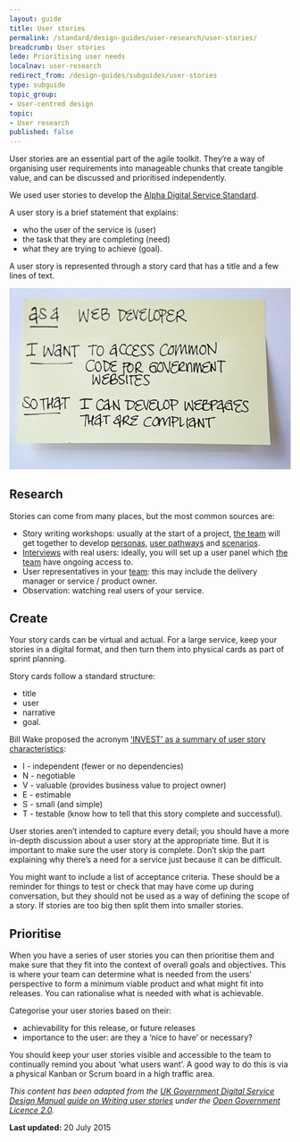 ```yaml
---
layout: guide
title: User stories
permalink: /standard/design-guides/user-research/user-stories/
breadcrumb: User stories
lede: Prioritising user needs
localnav: user-research
redirect_from: /design-guides/subguides/user-stories
type: subguide
topic_group:
- User-centred design
topic:
- User research
published: false
---
```

User stories are an essential part of the agile toolkit. They’re a way of organising user requirements into manageable chunks that create tangible value, and can be discussed and prioritised independently.

We used user stories to develop the [Alpha Digital Service Standard](/for-digital-service-teams/standard/).

A user story is a brief statement that explains:

* who the user of the service is (user)
* the task that they are completing (need)
* what they are trying to achieve (goal).

A user story is represented through a story card that has a title and a few lines of text.

![Written on a post-it note - as a web developer I want to access common code for government websites so that I can develop webpages that are compliant](/images/standard/userstories-notepad.jpg)

## Research
Stories can come from many places, but the most common sources are:

* Story writing workshops: usually at the start of a project, [the team](/for-digital-service-teams/standard/design-guides/the-team/) will get together to develop [personas](/for-digital-service-teams/standard/design-guides/user-research/personas/), [user pathways](/for-digital-service-teams/standard/design-guides/user-research/user-pathways/) and [scenarios](/for-digital-service-teams/standard/design-guides/user-research/scenarios/).
* [Interviews](/for-digital-service-teams/standard/design-guides/user-research/interviews/) with real users: ideally, you will set up a user panel which [the team](/for-digital-service-teams/standard/design-guides/the-team/) have ongoing access to.
* User representatives in your [team](/for-digital-service-teams/standard/design-guides/the-team/): this may include the delivery manager or service / product owner.
* Observation: watching real users of your service.

## Create
Your story cards can be virtual and actual. For a large service, keep your stories in a digital format, and then turn them into physical cards as part of sprint planning.

Story cards follow a standard structure:

* title
* user
* narrative
* goal.

Bill Wake proposed the acronym [‘INVEST’ as a summary of user story characteristics](http://xp123.com/articles/invest-in-good-stories-and-smart-tasks/):

* I - independent (fewer or no dependencies)
* N - negotiable
* V - valuable (provides business value to project owner)
* E - estimable
* S - small (and simple)
* T - testable (know how to tell that this story complete and successful).

User stories aren’t intended to capture every detail; you should have a more in-depth discussion about a user story at the appropriate time. But it is important to make sure the user story is complete. Don’t skip the part explaining why there’s a need for a service just because it can be difficult.

You might want to include a list of acceptance criteria. These should be a reminder for things to test or check that may have come up during conversation, but they should not be used as a way of defining the scope of a story. If stories are too big then split them into smaller stories.

## Prioritise

When you have a series of user stories you can then prioritise them and make sure that they fit into the context of overall goals and objectives. This is where your team can determine what is needed from the users’ perspective to form a minimum viable product and what might fit into releases. You can rationalise what is needed with what is achievable.

Categorise your user stories based on their:

* achievability for this release, or future releases
* importance to the user: are they a ‘nice to have’ or necessary?

You should keep your user stories visible and accessible to the team to continually remind you about ‘what users want’. A good way to do this is via a physical Kanban or Scrum board in a high traffic area.

*This content has been adapted from the [UK Government Digital Service Design Manual guide on Writing user stories](https://www.gov.uk/service-manual/agile/writing-user-stories.html) under the [Open Government Licence 2.0](http://www.nationalarchives.gov.uk/doc/open-government-licence/version/2/).*

**Last updated:** 20 July 2015
